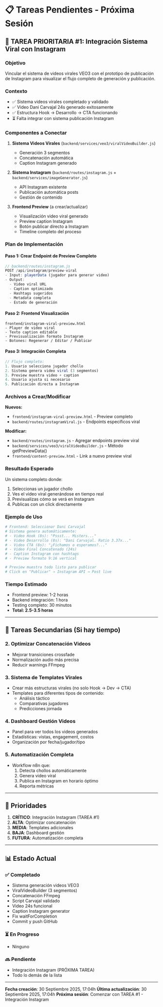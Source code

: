 # 📋 Tareas Pendientes - Próxima Sesión

## 🎯 TAREA PRIORITARIA #1: Integración Sistema Viral con Instagram

### Objetivo

Vincular el sistema de videos virales VEO3 con el prototipo de publicación de
Instagram para visualizar el flujo completo de generación y publicación.

### Contexto

- ✅ Sistema videos virales completado y validado
- ✅ Video Dani Carvajal 24s generado exitosamente
- ✅ Estructura Hook → Desarrollo → CTA funcionando
- ⏳ Falta integrar con sistema publicación Instagram

### Componentes a Conectar

1. **Sistema Videos Virales** (`backend/services/veo3/viralVideoBuilder.js`)
    - Generación 3 segmentos
    - Concatenación automática
    - Caption Instagram generado

2. **Sistema Instagram** (`backend/routes/instagram.js` +
   `backend/services/imageGenerator.js`)
    - API Instagram existente
    - Publicación automática posts
    - Gestión de contenido

3. **Frontend Preview** (a crear/actualizar)
    - Visualización video viral generado
    - Preview caption Instagram
    - Botón publicar directo a Instagram
    - Timeline completo del proceso

### Plan de Implementación

#### Paso 1: Crear Endpoint de Preview Completo

```javascript
// backend/routes/instagram.js
POST /api/instagram/preview-viral
- Input: playerData (jugador para generar video)
- Output:
  - Video viral URL
  - Caption optimizado
  - Hashtags sugeridos
  - Metadata completa
  - Estado de generación
```

#### Paso 2: Frontend Visualización

```
frontend/instagram-viral-preview.html
- Player de video viral
- Texto caption editable
- Previsualización formato Instagram
- Botones: Regenerar / Editar / Publicar
```

#### Paso 3: Integración Completa

```javascript
// Flujo completo:
1. Usuario selecciona jugador chollo
2. Sistema genera video viral (3 segmentos)
3. Preview muestra video + caption
4. Usuario ajusta si necesario
5. Publicación directa a Instagram
```

### Archivos a Crear/Modificar

**Nuevos:**

- `frontend/instagram-viral-preview.html` - Preview completo
- `backend/routes/instagramViral.js` - Endpoints específicos viral

**Modificar:**

- `backend/routes/instagram.js` - Agregar endpoints preview viral
- `backend/services/veo3/viralVideoBuilder.js` - Método getPreviewData()
- `frontend/content-preview.html` - Link a nuevo preview viral

### Resultado Esperado

Un sistema completo donde:

1. Seleccionas un jugador chollo
2. Ves el video viral generándose en tiempo real
3. Previsualizas cómo se verá en Instagram
4. Publicas con un click directamente

### Ejemplo de Uso

```bash
# Frontend: Seleccionar Dani Carvajal
# Sistema genera automáticamente:
# - Video Hook (8s): "Pssst... Misters..."
# - Video Desarrollo (8s): "Dani Carvajal. Ratio 3.37x..."
# - Video CTA (8s): "¿Fichamos o esperamos?..."
# - Video Final Concatenado (24s)
# - Caption Instagram con hashtags
# - Preview formato 9:16 vertical

# Preview muestra todo listo para publicar
# Click en "Publicar" → Instagram API → Post live
```

### Tiempo Estimado

- Frontend preview: 1-2 horas
- Backend integración: 1 hora
- Testing completo: 30 minutos
- **Total: 2.5-3.5 horas**

---

## 📝 Tareas Secundarias (Si hay tiempo)

### 2. Optimizar Concatenación Videos

- Mejorar transiciones crossfade
- Normalización audio más precisa
- Reducir warnings FFmpeg

### 3. Sistema de Templates Virales

- Crear más estructuras virales (no solo Hook → Dev → CTA)
- Templates para diferentes tipos de contenido:
    - Análisis táctico
    - Comparativas jugadores
    - Predicciones jornada

### 4. Dashboard Gestión Videos

- Panel para ver todos los videos generados
- Estadísticas: vistas, engagement, costos
- Organización por fecha/jugador/tipo

### 5. Automatización Completa

- Workflow n8n que:
    1. Detecta chollos automáticamente
    2. Genera video viral
    3. Publica en Instagram en horario óptimo
    4. Reporta métricas

---

## 🎯 Prioridades

1. **CRÍTICO**: Integración Instagram (TAREA #1)
2. **ALTA**: Optimizar concatenación
3. **MEDIA**: Templates adicionales
4. **BAJA**: Dashboard gestión
5. **FUTURA**: Automatización completa

---

## 📊 Estado Actual

### ✅ Completado

- Sistema generación videos VEO3
- ViralVideoBuilder (3 segmentos)
- Concatenación FFmpeg
- Script Carvajal validado
- Video 24s funcional
- Caption Instagram generator
- Fix waitForCompletion
- Commit y push GitHub

### ⏳ En Progreso

- Ninguno

### 🔜 Pendiente

- Integración Instagram (PRÓXIMA TAREA)
- Todo lo demás de la lista

---

**Fecha creación**: 30 Septiembre 2025, 17:04h **Última actualización**: 30
Septiembre 2025, 17:04h **Próxima sesión**: Comenzar con TAREA #1 - Integración
Instagram
